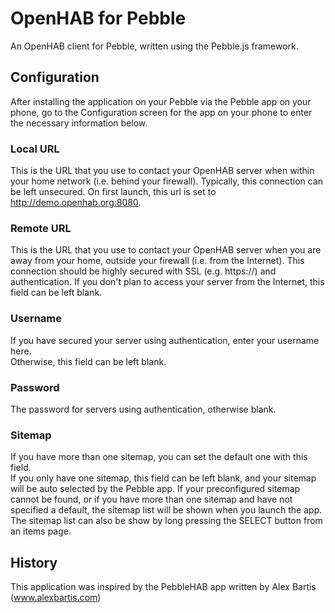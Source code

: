 # OpenHAB for Pebble
An OpenHAB client for Pebble, written using the Pebble.js framework.

## Configuration
After installing the application on your Pebble via the Pebble app on your phone,
go to the Configuration screen for the app on your phone to enter the necessary
information below.

### Local URL
This is the URL that you use to contact your OpenHAB server when within your home 
network (i.e. behind your firewall).  Typically, this connection can be left 
unsecured.  On first launch, this url is set to http://demo.openhab.org:8080.

### Remote URL
This is the URL that you use to contact your OpenHAB server when you are away from
 your home, outside your firewall (i.e. from the Internet).  This connection should
 be highly secured with SSL (e.g. https://)  and authentication.  If you don't plan
 to access your server from the Internet, this field can be left blank.

### Username
If you have secured your server using authentication, enter your username here.  
Otherwise, this field can be left blank.

### Password
The password for servers using authentication, otherwise blank.

### Sitemap
If you have more than one sitemap, you can set the default one with this field.  
If you only have one sitemap, this field can be left blank, and your sitemap will
 be auto selected by the Pebble app.  If your preconfigured sitemap cannot be found,
 or if you have more than one sitemap and have not specified a default, the sitemap
 list will be shown when you launch the app.  The sitemap list can also be show by
 long pressing the SELECT button from an items page.

## History
This application was inspired by the PebbleHAB app written by Alex Bartis 
(www.alexbartis.com)
